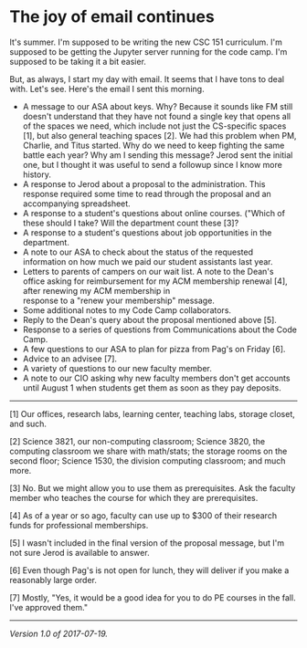 The joy of email continues
==========================

It's summer.  I'm supposed to be writing the new CSC 151 curriculum.  I'm
supposed to be getting the Jupyter server running for the code camp.  I'm
supposed to be taking it a bit easier.

But, as always, I start my day with email.  It seems that I have tons to
deal with.  Let's see.  Here's the email I sent this morning.

* A message to our ASA about keys.  Why?  Because it sounds like
  FM still doesn't understand that they have not found a single
  key that opens all of the spaces we need, which include not just
  the CS-specific spaces [1], but also general teaching spaces [2].
  We had this problem when PM, Charlie, and Titus started.  Why do
  we need to keep fighting the same battle each year?  Why am I
  sending this message?  Jerod sent the initial one, but I thought it
  was useful to send a followup since I know more history.
* A response to Jerod about a proposal to the administration.  This
  response required some time to read through the proposal and an
  accompanying spreadsheet.
* A response to a student's questions about online courses.  ("Which
  of these should I take?  Will the department count these [3]?
* A response to a student's questions about job opportunities in the
  department.
* A note to our ASA to check about the status of the requested information
  on how much we paid our student assistants last year.
* Letters to parents of campers on our wait list.
  A note to the Dean's office asking for reimbursement for my
  ACM membership renewal [4], after renewing my ACM membership in  
  response to a "renew your membership" message.
* Some additional notes to my Code Camp collaborators.
* Reply to the Dean's query about the proposal mentioned above [5].
* Response to a series of questions from Communications about the 
  Code Camp.
* A few questions to our ASA to plan for pizza from Pag's on
  Friday [6].
* Advice to an advisee [7].
* A variety of questions to our new faculty member.
* A note to our CIO asking why new faculty members don't get accounts
  until August 1 when students get them as soon as they pay deposits.


---
  
[1] Our offices, research labs, learning center, teaching labs, 
storage closet, and such. 

[2] Science 3821, our non-computing classroom; Science 3820, the computing
classroom we share with math/stats; the storage rooms on the second floor;
Science 1530, the division computing classroom; and much more.
 
[3] No.  But we might allow you to use them as prerequisites.  Ask the
faculty member who teaches the course for which they are prerequisites.

[4] As of a year or so ago, faculty can use up to $300 of their
research funds for professional memberships.

[5] I wasn't included in the final version of the proposal message, but
I'm not sure Jerod is available to answer.

[6] Even though Pag's is not open for lunch, they will deliver if you
make a reasonably large order.

[7] Mostly, "Yes, it would be a good idea for you to do PE courses in 
the fall.  I've approved them."

---

*Version 1.0 of 2017-07-19.*
